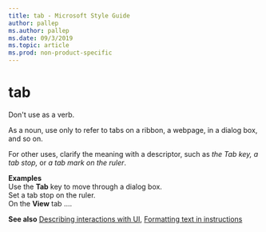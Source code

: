 ```yaml
---
title: tab - Microsoft Style Guide
author: pallep
ms.author: pallep
ms.date: 09/3/2019
ms.topic: article
ms.prod: non-product-specific
---
```


# tab

Don't use as a verb. 

As a noun, use only to refer to tabs on a ribbon, a webpage, in a dialog box, and so on.

For other uses, clarify the meaning with a descriptor, such as *the Tab key, a tab stop,* or *a tab mark on the ruler*.

**Examples**  
Use the **Tab** key to move through a dialog box.  
Set a tab stop on the ruler.  
On the **View** tab ....  

**See also** [Describing interactions with UI](~/procedures-instructions/describing-interactions-with-ui.md), [Formatting text in instructions](~/procedures-instructions/formatting-text-in-instructions.md)

